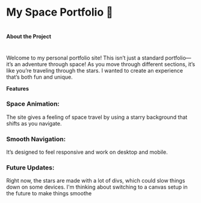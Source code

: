 # My Space Portfolio 🚀
#
**About the Project**
#
Welcome to my personal portfolio site! This isn’t just a standard portfolio—it’s an adventure through space! As you move through different sections, it’s like you’re traveling through the stars. I wanted to create an experience that’s both fun and unique.

**Features**
### Space Animation:
The site gives a feeling of space travel by using a starry background that shifts as you navigate.
### Smooth Navigation: 
It’s designed to feel responsive and work on desktop and mobile.
### Future Updates: 
Right now, the stars are made with a lot of divs, which could slow things down on some devices. I'm thinking about switching to a canvas setup in the future to make things smoothe
